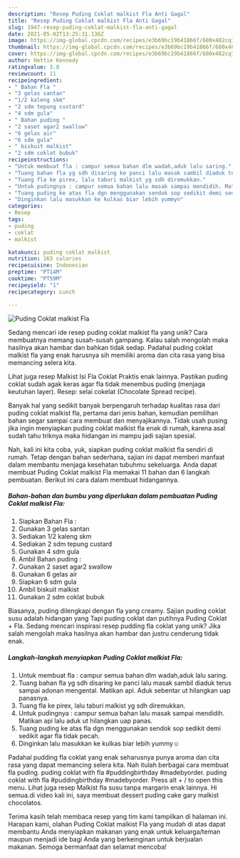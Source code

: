 ```yaml
---
description: "Resep Puding Coklat malkist Fla Anti Gagal"
title: "Resep Puding Coklat malkist Fla Anti Gagal"
slug: 1947-resep-puding-coklat-malkist-fla-anti-gagal
date: 2021-05-02T13:25:31.136Z
image: https://img-global.cpcdn.com/recipes/e3b69bc19b41866f/680x482cq70/puding-coklat-malkist-fla-foto-resep-utama.jpg
thumbnail: https://img-global.cpcdn.com/recipes/e3b69bc19b41866f/680x482cq70/puding-coklat-malkist-fla-foto-resep-utama.jpg
cover: https://img-global.cpcdn.com/recipes/e3b69bc19b41866f/680x482cq70/puding-coklat-malkist-fla-foto-resep-utama.jpg
author: Hettie Kennedy
ratingvalue: 3.8
reviewcount: 11
recipeingredient:
- " Bahan Fla "
- "3 gelas santan"
- "1/2 kaleng skm"
- "2 sdm tepung custard"
- "4 sdm gula"
- " Bahan puding "
- "2 saset agar2 swallow"
- "6 gelas air"
- "6 sdm gula"
- " biskuit malkist"
- "2 sdm coklat bubuk"
recipeinstructions:
- "Untuk membuat fla : campur semua bahan dlm wadah,aduk lalu saring."
- "Tuang bahan fla yg sdh disaring ke panci lalu masak sambil diaduk terus sampai adonan mengental. Matikan api. Aduk sebentar ut hilangkan uap panasnya."
- "Tuang fla ke pirex, lalu taburi malkist yg sdh diremukkan."
- "Untuk pudingnya : campur semua bahan lalu masak sampai mendidih. Matikan api lalu aduk ut hilangkan uap panas."
- "Tuang puding ke atas fla dgn menggunakan sendok sop sedikit demi sedikit agar fla tidak pecah."
- "Dinginkan lalu masukkan ke kulkas biar lebih yummy☺️"
categories:
- Resep
tags:
- puding
- coklat
- malkist

katakunci: puding coklat malkist 
nutrition: 163 calories
recipecuisine: Indonesian
preptime: "PT14M"
cooktime: "PT59M"
recipeyield: "1"
recipecategory: Lunch

---
```



![Puding Coklat malkist Fla](https://img-global.cpcdn.com/recipes/e3b69bc19b41866f/680x482cq70/puding-coklat-malkist-fla-foto-resep-utama.jpg)

Sedang mencari ide resep puding coklat malkist fla yang unik? Cara membuatnya memang susah-susah gampang. Kalau salah mengolah maka hasilnya akan hambar dan bahkan tidak sedap. Padahal puding coklat malkist fla yang enak harusnya sih memiliki aroma dan cita rasa yang bisa memancing selera kita.

Lihat juga resep Malkist Isi Fla Coklat Praktis enak lainnya. Pastikan puding coklat sudah agak keras agar fla tidak menembus puding (menjaga keutuhan layer). Resep: selai cokelat (Chocolate Spread recipe).

Banyak hal yang sedikit banyak berpengaruh terhadap kualitas rasa dari puding coklat malkist fla, pertama dari jenis bahan, kemudian pemilihan bahan segar sampai cara membuat dan menyajikannya. Tidak usah pusing jika ingin menyiapkan puding coklat malkist fla enak di rumah, karena asal sudah tahu triknya maka hidangan ini mampu jadi sajian spesial.


Nah, kali ini kita coba, yuk, siapkan puding coklat malkist fla sendiri di rumah. Tetap dengan bahan sederhana, sajian ini dapat memberi manfaat dalam membantu menjaga kesehatan tubuhmu sekeluarga. Anda dapat membuat Puding Coklat malkist Fla memakai 11 bahan dan 6 langkah pembuatan. Berikut ini cara dalam membuat hidangannya.

<!--inarticleads1-->

##### Bahan-bahan dan bumbu yang diperlukan dalam pembuatan Puding Coklat malkist Fla:

1. Siapkan  Bahan Fla :
1. Gunakan 3 gelas santan
1. Sediakan 1/2 kaleng skm
1. Sediakan 2 sdm tepung custard
1. Gunakan 4 sdm gula
1. Ambil  Bahan puding :
1. Gunakan 2 saset agar2 swallow
1. Gunakan 6 gelas air
1. Siapkan 6 sdm gula
1. Ambil  biskuit malkist
1. Gunakan 2 sdm coklat bubuk


Biasanya, puding dilengkapi dengan fla yang creamy. Sajian puding coklat susu adalah hidangan yang Tapi puding coklat dan putihnya Puding Coklat + Fla. Sedang mencari inspirasi resep pudding fla coklat yang unik? Jika salah mengolah maka hasilnya akan hambar dan justru cenderung tidak enak. 

<!--inarticleads2-->

##### Langkah-langkah menyiapkan Puding Coklat malkist Fla:

1. Untuk membuat fla : campur semua bahan dlm wadah,aduk lalu saring.
1. Tuang bahan fla yg sdh disaring ke panci lalu masak sambil diaduk terus sampai adonan mengental. Matikan api. Aduk sebentar ut hilangkan uap panasnya.
1. Tuang fla ke pirex, lalu taburi malkist yg sdh diremukkan.
1. Untuk pudingnya : campur semua bahan lalu masak sampai mendidih. Matikan api lalu aduk ut hilangkan uap panas.
1. Tuang puding ke atas fla dgn menggunakan sendok sop sedikit demi sedikit agar fla tidak pecah.
1. Dinginkan lalu masukkan ke kulkas biar lebih yummy☺️


Padahal pudding fla coklat yang enak seharusnya punya aroma dan cita rasa yang dapat memancing selera kita. Nah itulah berbagai cara membuat fla puding. puding coklat with fla #puddingbirthday #madebyorder. puding coklat with fla #puddingbirthday #madebyorder. Press alt + / to open this menu. Lihat juga resep Malkist fla susu tanpa margarin enak lainnya. Hi semua.di video kali ini, saya membuat dessert puding cake gary malkist chocolatos. 

Terima kasih telah membaca resep yang tim kami tampilkan di halaman ini. Harapan kami, olahan Puding Coklat malkist Fla yang mudah di atas dapat membantu Anda menyiapkan makanan yang enak untuk keluarga/teman maupun menjadi ide bagi Anda yang berkeinginan untuk berjualan makanan. Semoga bermanfaat dan selamat mencoba!
